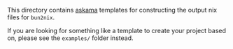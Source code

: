 This directory contains [askama](https://docs.rs/askama/latest/askama/) templates for constructing the output nix files for `bun2nix`.

If you are looking for something like a template to create your project based on, please see the `examples/` folder instead.
